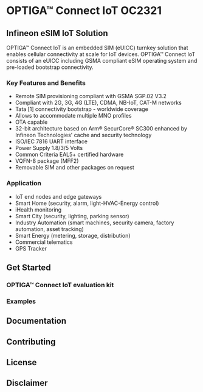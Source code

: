 # OPTIGA™ Connect IoT OC2321

## Infineon eSIM IoT Solution

OPTIGA™ Connect IoT is an embedded SIM (eUICC) turnkey solution that
enables cellular connectivity at scale for IoT devices.
OPTIGA™ Connect IoT consists of an eUICC including GSMA compliant
eSIM operating system and pre-loaded bootstrap connectivity.


### Key Features and Benefits
* Remote SIM provisioning compliant with GSMA SGP.02 V3.2
* Compliant with 2G, 3G, 4G (LTE), CDMA, NB-IoT, CAT-M networks
* Tata [1] connectivity bootstrap - worldwide coverage
* Allows to accommodate multiple MNO profiles
* OTA capable
* 32-bit architecture based on Arm® SecurCore® SC300 enhanced by Infineon Technologies' cache and security technology
* ISO/IEC 7816 UART interface
* Power Supply 1.8/3/5 Volts
* Common Criteria EAL5+ certified hardware
* VQFN-8 package (MFF2)
* Removable SIM and other packages on request
### Application
* IoT end nodes and edge gateways
* Smart Home (security, alarm, light-HVAC-Energy control)
* iHealth monitoring
* Smart City (security, lighting, parking sensor)
* Industry Automation (smart machines, security camera, factory automation, asset tracking)
* Smart Energy (metering, storage, distribution)
* Commercial telematics
* GPS Tracker

## Get Started
### OPTIGA™ Connect IoT evaluation kit
### Examples

## Documentation

## Contributing

## License

## Disclaimer
